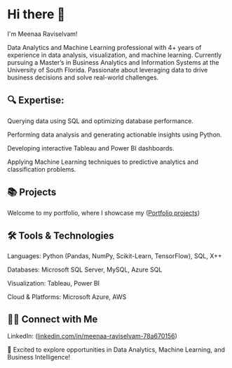 # Hi there 👋

I'm Meenaa Raviselvam!

Data Analytics and Machine Learning professional with 4+ years of experience in data analysis, visualization, and machine learning. Currently pursuing a Master’s in Business Analytics and Information Systems at the University of South Florida. Passionate about leveraging data to drive business decisions and solve real-world challenges.

## 🔍 Expertise:

Querying data using SQL and optimizing database performance.

Performing data analysis and generating actionable insights using Python.

Developing interactive Tableau and Power BI dashboards.

Applying Machine Learning techniques to predictive analytics and classification problems.

## 📚 Projects

Welcome to my portfolio, where I showcase my ([Portfolio projects](https://github.com/meenaavalu/PortfolioProject-))

## 🛠️ Tools & Technologies

Languages: Python (Pandas, NumPy, Scikit-Learn, TensorFlow), SQL, X++

Databases: Microsoft SQL Server, MySQL, Azure SQL

Visualization: Tableau, Power BI

Cloud & Platforms: Microsoft Azure, AWS

## 👋🏻 Connect with Me

LinkedIn: ([linkedin.com/in/meenaa-raviselvam-78a670156](https://www.linkedin.com/in/meenaa-raviselvam-78a670156/))

🚀 Excited to explore opportunities in Data Analytics, Machine Learning, and Business Intelligence!

